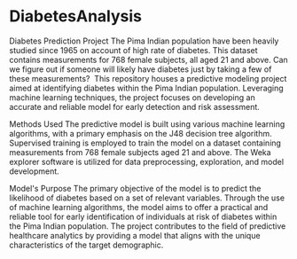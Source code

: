 # DiabetesAnalysis
Diabetes Prediction Project
The Pima Indian population have been heavily studied since 1965 on account of high rate of diabetes. This dataset contains measurements for 768 female subjects, all aged 21 and above. Can we figure out if someone will likely have diabetes just by taking a few of these measurements?  
This repository houses a predictive modeling project aimed at identifying diabetes within the Pima Indian population. Leveraging machine learning techniques, the project focuses on developing an accurate and reliable model for early detection and risk assessment.

Methods Used
The predictive model is built using various machine learning algorithms, with a primary emphasis on the J48 decision tree algorithm. Supervised training is employed to train the model on a dataset containing measurements from 768 female subjects aged 21 and above. The Weka explorer software is utilized for data preprocessing, exploration, and model development.

Model's Purpose
The primary objective of the model is to predict the likelihood of diabetes based on a set of relevant variables. Through the use of machine learning algorithms, the model aims to offer a practical and reliable tool for early identification of individuals at risk of diabetes within the Pima Indian population. The project contributes to the field of predictive healthcare analytics by providing a model that aligns with the unique characteristics of the target demographic.









